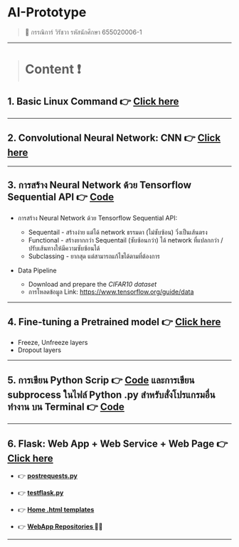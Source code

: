 # AI-Prototype
> :star2: กรรณิการ์ วิรัชวา รหัสนักศึกษา 655020006-1 

---

> # **Content** :exclamation:

## 1. Basic Linux Command :point_right: [Click here](https://github.com/WiratchawaKannika/AIprototype65/blob/main/lecture/CommandLineUbuntu.md) 

---

## 2. Convolutional Neural Network: CNN :point_right: [Click here](https://github.com/WiratchawaKannika/AIprototype65/blob/main/lecture/NeuralNetwork.md)

---

## 3. การสร้าง Neural Network ด้วย Tensorflow Sequential API :point_right: [Code](https://github.com/WiratchawaKannika/AIprototype65/blob/main/Tensorflow_(network)01.ipynb) 

- การสร้าง Neural Network ด้วย Tensorflow Sequential API:
    * Sequentail - สร้างง่าย แต่ได้ network ธรรมดา (ไม่ซับซ้อน) วิ่งเป็นเส้นตรง
    * Functional - สร้างยากกว่า Sequentail (ซับซ้อนกว่า) ได้ network ที่แปลกกว่า / ปรับเส้นทางให้มีความซับซ้อนได้
    * Subclassing - ยากสุด แต่สามารถแก้ไขได้ตามที่ต้องการ 

- Data Pipeline
    - Download and prepare the *CIFAR10 dataset*
    - การโหลดข้อมูล Link: https://www.tensorflow.org/guide/data

---

## 4. Fine-tuning a Pretrained model :point_right: [Click here](https://github.com/WiratchawaKannika/AIprototype65/blob/main/lecture/FineTuning.md) 

- Freeze, Unfreeze layers 
- Dropout layers

---

## 5. การเขียน Python Scrip :point_right: [Code](https://github.com/WiratchawaKannika/AIprototype65/blob/main/python_script_101.py) และการเขียน subprocess ในไฟล์ Python .py สำหรับสั่งโปรแกรมอื่นทำงาน บน Terminal :point_right: [Code](https://github.com/WiratchawaKannika/AIprototype65/blob/main/python_subprocess.py) 

---

## 6. Flask: Web App + Web Service + Web Page :point_right: [Click here](https://github.com/WiratchawaKannika/AIprototype65/blob/main/lecture/flask.md) 

- :point_right: **[postrequests.py](https://github.com/WiratchawaKannika/AIprototype65/blob/main/postrequests.py)** 
- :point_right: **[testflask.py](https://github.com/WiratchawaKannika/AIprototype65/blob/main/testflask.py)**
- :point_right: **[Home .html templates](https://github.com/WiratchawaKannika/AIprototype65/blob/main/templates/home.html)**

- :point_right: **[ WebApp Repositories ](https://github.com/WiratchawaKannika/WebApp_aiprototype)** 🤗🤗


---

